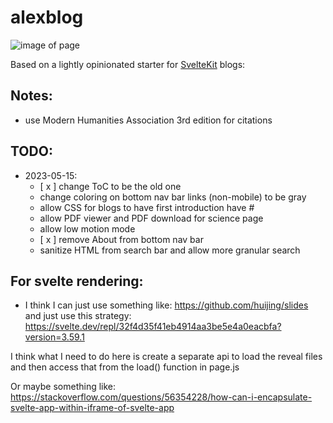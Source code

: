 # alexblog

![image of page](https://user-images.githubusercontent.com/69220428/239652125-ca8f5501-0364-4be7-bc25-9af9adcbc689.png)

Based on a lightly opinionated starter for [SvelteKit](https://kit.svelte.dev/) blogs:

## Notes:
  - use Modern Humanities Association 3rd edition for citations

## TODO:
- 2023-05-15: 
  - [ x ] change ToC to be the old one
  - change coloring on bottom nav bar links (non-mobile) to be gray
  - allow CSS for blogs to have first introduction have # 
  - allow PDF viewer and PDF download for science page
  - allow low motion mode
  - [ x ] remove About from bottom nav bar
  - sanitize HTML from search bar and allow more granular search

## For svelte rendering:
- I think I can just use something like: https://github.com/huijing/slides and just use this strategy: https://svelte.dev/repl/32f4d35f41eb4914aa3be5e4a0eacbfa?version=3.59.1

I think what I need to do here is create a separate api to load the reveal files and then access that from the load() function in page.js

Or maybe something like: https://stackoverflow.com/questions/56354228/how-can-i-encapsulate-svelte-app-within-iframe-of-svelte-app
